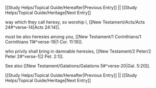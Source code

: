 [[Study Helps/Topical Guide/Hereafter|Previous Entry]]  ||  [[Study Helps/Topical Guide/Heritage|Next Entry]]

 way which they call heresy, so worship I, [[New Testament/Acts/Acts 24#^verse-14|Acts 24:14]].

 must be also heresies among you, [[New Testament/1 Corinthians/1 Corinthians 11#^verse-19|1 Cor. 11:19]].

 who privily shall bring in damnable heresies, [[New Testament/2 Peter/2 Peter 2#^verse-1|2 Pet. 2:1]].

 See also [[New Testament/Galations/Galations 5#^verse-20|Gal. 5:20]].

[[Study Helps/Topical Guide/Hereafter|Previous Entry]]  ||  [[Study Helps/Topical Guide/Heritage|Next Entry]]